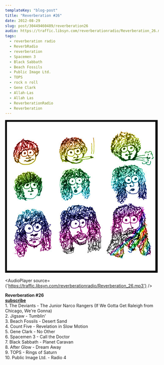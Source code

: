 ```yaml
---
templateKey: "blog-post"
title: "Reverberation #26"
date: 2012-08-29
slug: post/30449460489/reverberation26
audio: https://traffic.libsyn.com/reverberationradio/Reverberation_26.mp3
tags:
  - reverberation radio
  - ReverbRadio
  - reverberation
  - Spacemen 3
  - Black Sabbath
  - Beach Fossils
  - Public Image Ltd.
  - TOPS
  - rock n roll
  - Gene Clark
  - Allah-Las
  - Allah Las
  - ReverberationRadio
  - Reverberation
---
```


![Reverberation #26](../images/037b6a6d0d3e4341a525279c3e84dcaed0cc2ff6cdb82706cf790735a83227c4.jpg)

<AudioPlayer source={'https://traffic.libsyn.com/reverberationradio/Reverberation_26.mp3'} />

<p><strong>Reverberation #26<br /><a href="http://itunes.apple.com/us/podcast/reverberation-radio/id520739212?ign-mpt=uo%3D4" title="subscribe" target="_blank">subscribe</a><br /></strong>1. The Deviants - The Junior Narco Rangers (If We Gotta Get Raleigh from Chicago, We're Gonna)<br />2. Jigsaw - Tumblin'<br />3. Beach Fossils - Desert Sand<br />4. Count Five - Revelation in Slow Motion<br />5. Gene Clark - No Other<br />6. Spacemen 3 - Call the Doctor<br />7. Black Sabbath - Planet Caravan<br />8. After Glow - Dream Away<br />9. TOPS - Rings of Saturn<br />10. Public Image Ltd. - Radio 4</p>
